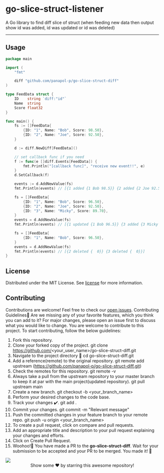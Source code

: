 # go-slice-struct-listener

A Go library to find diff slice of struct (when feeding new data then output show id was added, id was updated or id was deleted)
<hr>



## Usage <a id="usage"></a>
```go
package main

import (
	"fmt"

	diff "github.com/panapol-p/go-slice-struct-diff"
)

type FeedData struct {
	ID    string `diff:"id"`
	Name  string
	Score float32
}

func main() {
	fs := []FeedData{
		{ID: "1", Name: "Bob", Score: 98.50},
		{ID: "2", Name: "Joe", Score: 92.50},
	}

	d := diff.NewDiff[FeedData]()

	// set callback func if you need
	f := func(e []diff.Events[FeedData]) {
		fmt.Println("[callback func]", "receive new event!!", e)
	}
	d.SetCallback(f)

	events := d.AddNewValue(fs)
	fmt.Println(events) // [{1 added {1 Bob 98.5}} {2 added {2 Joe 92.5}}]

	fs = []FeedData{
		{ID: "1", Name: "Bob", Score: 96.50},
		{ID: "2", Name: "Joe", Score: 92.50},
		{ID: "3", Name: "Micky", Score: 89.70},
	}
	events = d.AddNewValue(fs)
	fmt.Println(events) // [{1 updated {1 Bob 96.5}} {3 added {3 Micky 89.7}}]

	fs = []FeedData{
		{ID: "1", Name: "Bob", Score: 96.50},
	}
	events = d.AddNewValue(fs)
	fmt.Println(events) // [{2 deleted {  0}} {3 deleted {  0}}]
}
```

## License <a id="license"></a>
Distributed under the MIT License. See [license](LICENSE) for more information.

## Contributing <a id="contributing"></a>
Contributions are welcome! Feel free to check our [open issues](https://github.com/panapol-p/go-slice-struct-listener/issues).
Contributing Guidelines📝
Are we missing any of your favorite features, which you think you can add to it? For major changes, please open an issue first to discuss what you would like to change. You are welcome to contribute to this project.
To start contributing, follow the below guidelines:
1. Fork this repository.
2. Clone your forked copy of the project.
git clone https://github.com/<your_user_name>/go-slice-struct-diff.git
3. Navigate to the project directory 📁
cd go-slice-struct-diff.git
4. Add a reference(remote) to the original repository.
git remote add upstream (https://github.com/panapol-p/go-slice-struct-diff.git)
5. Check the remotes for this repository.
git remote -v
6. Always take a pull from the upstream repository to your master branch to keep it at par with the main project(updated repository).
git pull upstream main
7. Create a new branch.
git checkout -b <your_branch_name>
8. Perform your desired changes to the code base.
9. Track your changes ✔️.
git add .
10. Commit your changes.
git commit -m "Relevant message"
11. Push the committed changes in your feature branch to your remote repo.
git push -u origin <your_branch_name>
12. To create a pull request, click on compare and pull requests.
13. Add an appropriate title and description to your pull request explaining your changes and efforts.
14. Click on Create Pull Request.
15. Woohoo!🥳 You have made a PR to the **go-slice-struct-diff**. Wait for your submission to be accepted and your PR to be merged.
You made it! 🎊

<a href="https://github.com/panapol-p/go-slice-struct-diff/graphs/contributors">
  <img src="https://contrib.rocks/image?repo=panapol-p/go-slice-struct-diff" />
</a>

<br>
<div align="center">
Show some ❤️ by starring this awesome repository!
</div>
